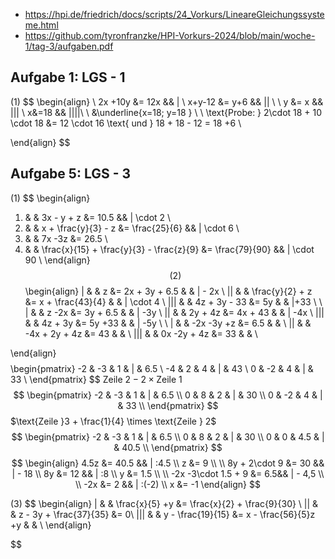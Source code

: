 - https://hpi.de/friedrich/docs/scripts/24_Vorkurs/LineareGleichungssysteme.html
- https://github.com/tyronfranzke/HPI-Vorkurs-2024/blob/main/woche-1/tag-3/aufgaben.pdf

## Aufgabe 1: LGS - 1
(1)
$$
 \begin{align} \\
 2x +10y &= 12x && | \\
x+y-12 &= y+6 && ||  \\
 \\
y &= x && ||| \\
x&=18 && ||||\\  \\
&\underline{x=18; y=18 } \\ \\
\text{Probe: } 2\cdot 18 + 10 \cdot 18 &= 12 \cdot 16 \text{ und } 18 + 18 - 12 = 18 +6 \\
 
 \end{align}
$$


## Aufgabe 5: LGS - 3

(1)
$$
\begin{align}
1.  &  & 3x - y + z &= 10.5 && | \cdot 2 \\
2.  &  & x + \frac{y}{3} - z &= \frac{25}{6} && | \cdot 6 \\
3.  &  & 7x -3z &= 26.5 \\
4.  &  & \frac{x}{15} + \frac{y}{3} - \frac{z}{9} &= \frac{79}{90} && | \cdot 90 \\
\end{align}
$$
(2)
$$
\begin{align}
|  &  &  z &= 2x + 3y + 6.5  &  & | - 2x  \\
||  &  &  \frac{y}{2} + z &= x + \frac{43}{4}  &  & | \cdot 4  \\
||| &  & 4z + 3y - 33 &= 5y  &  & |+33  \\
 \\
|  &  &  z -2x &=  3y + 6.5  &  &  | -3y \\
||  &  &  2y + 4z &= 4x + 43  &  & | -4x  \\
||| &  & 4z + 3y  &= 5y +33  &  &  | -5y \\ 
 \\
|  &  & -2x   -3y +z &=   6.5  &  &  \\
||  &  &  -4x + 2y + 4z &=  43  &  &  \\
||| &  & 0x -2y + 4z   &= 33  &  &   \\

\end{align}
$$
$$
\begin{pmatrix}
-2 & -3 & 1 & | & 6.5 \\ 
-4 & 2  & 4 & | & 43  \\
0 & -2 & 4 & | & 33 \\
\end{pmatrix}
$$
 $\text{Zeile }2 - 2 \times \text{Zeile } 1$
$$
\begin{pmatrix}
-2 & -3 & 1 & | & 6.5 \\ 
0 & 8  & 2 & | & 30  \\
0 & -2 & 4 & | & 33 \\
\end{pmatrix}
$$
 $\text{Zeile }3 + \frac{1}{4} \times \text{Zeile } 2$
$$
\begin{pmatrix}
-2 & -3 & 1 & | & 6.5 \\ 
0  & 8  & 2 & | & 30  \\
0  & 0 & 4.5 & | & 40.5 \\
\end{pmatrix}
$$
$$
\begin{align}
4.5z &= 40.5 && | :4.5 \\
z &= 9 \\
 \\
8y + 2\cdot 9 &= 30 && | - 18 \\ 
8y &= 12 && | :8 \\
y &= 1.5  \\
 \\
-2x -3\cdot 1.5 + 9 &= 6.5&& | - 4,5 \\ \\
-2x &= 2 && | :(-2) \\
x &= -1
\end{align}
$$



(3)
$$
\begin{align}
|  &  &  \frac{x}{5} +y &= \frac{x}{2} + \frac{9}{30} \\
||  &  &  z - 3y + \frac{37}{35} &= 0\\
||| &  & y - \frac{19}{15} &= x - \frac{56}{5}z +y &  & \\
\end{align}

$$
